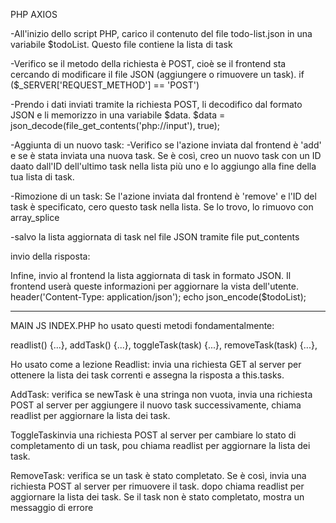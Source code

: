 PHP AXIOS

-All'inizio dello script PHP, carico il contenuto del file todo-list.json in una variabile $todoList. Questo file contiene la   lista di task

-Verifico se il metodo della richiesta è POST, cioè se il frontend sta cercando di modificare il  file JSON (aggiungere o rimuovere un task).
if ($_SERVER['REQUEST_METHOD'] == 'POST') 

-Prendo i dati inviati tramite la richiesta POST, li decodifico dal formato JSON e li memorizzo in una variabile $data.
$data = json_decode(file_get_contents('php://input'), true);

-Aggiunta di un nuovo task:
-Verifico se l'azione inviata dal frontend è 'add' e se è stata inviata una nuova task. Se è così, creo un nuovo task con un ID  daato dall'ID dell'ultimo task nella lista più uno e lo aggiungo alla fine della tua lista di task.


-Rimozione di un task:
Se l'azione inviata dal frontend è 'remove' e l'ID del task è specificato, cero questo task nella lista. Se lo trovo, lo rimuovo con array_splice

-salvo la lista aggiornata di task nel  file JSON tramite file put_contents

invio della risposta:

Infine, invio al frontend la lista aggiornata di task in formato JSON. Il frontend userà queste informazioni per aggiornare la vista dell'utente.
header('Content-Type: application/json');
echo json_encode($todoList);


_____________________________________________________

MAIN JS INDEX.PHP
ho usato questi metodi fondamentalmente:

  readlist() {...},
  addTask() {...},
  toggleTask(task) {...},
  removeTask(task) {...},

Ho usato come a lezione Readlist:
 invia una richiesta GET al server per ottenere la lista dei task correnti e assegna la risposta a this.tasks.

AddTask:
 verifica se newTask è una stringa non vuota, invia una richiesta POST al server per aggiungere il nuovo task successivamente, chiama readlist per aggiornare la lista dei task.

 ToggleTaskinvia una richiesta POST al server per cambiare lo stato di completamento di un task, pou chiama readlist per aggiornare la lista dei task.

 RemoveTask:
verifica se un task è stato completato. Se è così, invia una richiesta POST al server per rimuovere il task. dopo chiama readlist per aggiornare la lista dei task. Se il task non è stato completato, mostra un messaggio di errore